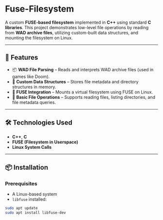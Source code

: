 # Fuse-Filesystem

A custom **FUSE-based filesystem** implemented in **C++** using standard **C libraries**. This project demonstrates low-level file operations by reading from **WAD archive files**, utilizing custom-built data structures, and mounting the filesystem on Linux.

---

## 🚀 Features

- 📦 **WAD File Parsing** – Reads and interprets WAD archive files (used in games like Doom).
- 🧠 **Custom Data Structures** – Stores file metadata and directory structures in memory.
- 🔧 **FUSE Integration** – Mounts a virtual filesystem using FUSE on Linux.
- 📂 **Basic File Operations** – Supports reading files, listing directories, and file metadata queries.

---

## 🛠 Technologies Used

- **C++**, **C**
- **FUSE (Filesystem in Userspace)**
- **Linux System Calls**

---

## 📦 Installation

### Prerequisites

- A Linux-based system
- `libfuse` installed:

```bash
sudo apt update
sudo apt install libfuse-dev

